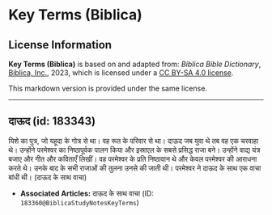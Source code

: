 # Key Terms (Biblica)

## License Information

**Key Terms (Biblica)** is based on and adapted from: _Biblica Bible Dictionary_, [Biblica, Inc.](https://www.biblica.com/), 2023, which is licensed under a [CC BY-SA 4.0 license](https://creativecommons.org/licenses/by-sa/4.0/legalcode.en).

This markdown version is provided under the same license.



--------------------------------

## दाऊद (id: 183343)

यिशे का पुत्र, जो यहूदा के गोत्र से था। वह रूत के परिवार से था। दाऊद जब युवा थे तब वह एक चरवाहा थे। उन्होंने परमेश्वर का निष्ठापूर्वक पालन किया और इस्राएल के सबसे प्रसिद्ध राजा बने। उन्होंने वाद्य यंत्र बजाए और गीत और कविताएँ लिखीं। वह परमेश्वर के प्रति निष्ठावान थे और केवल परमेश्वर की आराधना करते थे। उनके बाद के सभी राजाओं की तुलना उनसे की जाती थी। परमेश्वर ने दाऊद के साथ एक वाचा बांधी थी। (दाऊद के साथ वाचा)

* **Associated Articles:** दाऊद के साथ वाचा (ID: `183360@BiblicaStudyNotesKeyTerms`)

